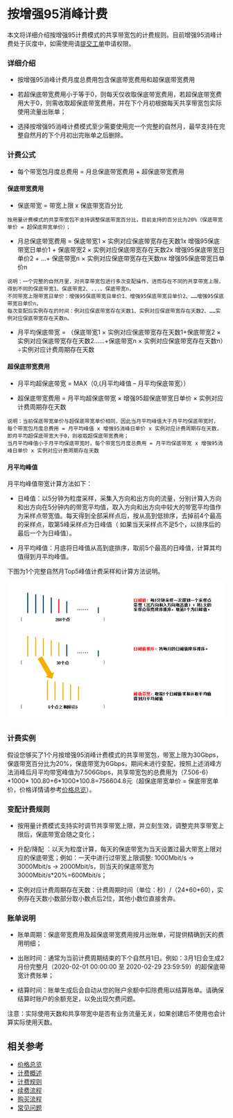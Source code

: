 # 按增强95消峰计费
本文将详细介绍按增强95计费模式的共享带宽包的计费规则。目前增强95消峰计费处于灰度中，如需使用请[提交工单](https://ticket.jdcloud.com/applyorder/submit)申请权限。



### 详细介绍

- 按增强95消峰计费月度总费用包含保底带宽费用和超保底带宽费用

- 若超保底带宽费用小于等于0，则每天仅收取保底带宽费用，若超保底带宽费用大于0，则需收取超保底带宽费用，并在下个月初根据每天共享带宽包实际使用流量出账单；

- 选择按增强95消峰计费模式至少需要使用完一个完整的自然月，最早支持在完整自然月的下个月初出完账单之后删除。

### 计费公式

- 每个带宽包月度总费用 = 月总保底带宽费用 + 超保底带宽费用


#### 保底带宽费用

- 保底带宽 = 带宽上限 x 保底带宽百分比
```
按用量计费模式的共享带宽包不支持调整保底带宽百分比，目前支持的百分比为20%（保底带宽单价 = 超保底带宽单价）；
```
- 月总保底带宽费用 = 保底带宽1 × 实例对应保底带宽存在天数1x 增强95保底带宽日单价1 + 保底带宽2 × 实例对应保底带宽存在天数2x 增强95保底带宽日单价2 + ...+ 保底带宽n × 实例对应保底带宽存在天数nx 增强95保底带宽日单价n

```
说明：一个完整的自然月里，对共享带宽包进行多次变配操作，进而存在不同的共享带宽上限，得到不同的保底带宽1、保底带宽2、...、保底带宽n，
不同带宽上限带宽日单价：增强95保底带宽日单价1、增强95保底带宽日单价2、……增强95保底带宽日单价n，
每次变配后实例存在的时间：例对应保底带宽存在天数1、实例对应保底带宽存在天数2、……实例对应保底带宽存在天数n。

```

- 月平均保底带宽 = （保底带宽1 × 实例对应保底带宽存在天数1+保底带宽2 × 实例对应保底带宽存在天数2……+保底带宽n × 实例对应保底带宽存在天数n）÷实例对应计费周期存在天数


#### 超保底带宽费用

- 月平均超保底带宽 = MAX（0,(月平均峰值 – 月平均保底带宽））

- 超保底带宽费用 = 月平均超保底带宽 × 增强95超保底带宽日单价 × 实例对应计费周期存在天数

```
说明：当前保底带宽单价与超保底带宽单价相同，因此当月平均峰值大于月平均保底带宽时，
每个带宽包月度总费用 = 月平均峰值 x 增强95消峰日单价 x 实例对应计费周期存在天数，即月平均超保底带宽大于0，则收取超保底带宽费用；
当月平均峰值小于月平均保底带宽时，每个带宽包月度总费用 = 月平均保底带宽 x 增强95消峰日单价 x 实例对应计费周期存在天数
```

#### 月平均峰值

月平均峰值带宽计算方法如下：

- 日峰值：以5分钟为粒度采样，采集入方向和出方向的流量，分别计算入方向和出方向在5分钟内的带宽平均值，取入方向和出方向中较大的带宽平均值作为采样点带宽值。每天得到全部采样点后，按从高到低排序，去掉前4个最高的采样点，取第5峰采样点为日峰值（ 如果当天采样点不足5个，以排序后的最后一个为日峰值）。

- 月平均峰值：月底将日峰值从高到底排序，取前5个最高的日峰值，计算其均值得到月平均峰值。

下图为1个完整自然月Top5峰值计费采样和计算方法说明。


 ![dd](../../../../../image/Networking/Shared-Bandwidth-Package/Enhanced-95.png)


### 计费实例

假设您够买了1个月按增强95消峰计费模式的共享带宽包，带宽上限为30Gbps，保底带宽百分比为20%，保底带宽为6Gbps，期间未进行变配，按照上述消峰方法消峰后月平均带宽峰值为7.506Gbps，共享带宽包的总费用为（7.506-6）\*1000* 100.80+6\*1000\*100.8=756604.8元（超保底带宽单价 = 保底带宽单价，价格详情请参考[价格总览](../Price-Overview.md)）。

### 变配计费规则

- 按用量计费模式支持实时调节共享带宽上限，并立刻生效，调整完共享带宽上限后，保底带宽会随之变化；

- 升配/降配 ：以天为粒度计算，每天的保底带宽为当天设置过最大带宽上限对应的保底带宽；例如：一天中进行过带宽上限调整: 1000Mbit/s -> 3000Mbit/s -> 2000Mbit/s，则当天的保底带宽为3000Mbit/s\*20%=600Mbit/s；

- 实例对应计费周期存在天数：计费周期时间（单位：秒）/（24\*60\*60），实例存在天数小数部分取小数点后2位，其他小数位直接舍弃。



### 账单说明

- 账单周期：保底带宽费用及超保底带宽费用按月出账单，可提供精确到天的费用明细；

- 出账时间：通常为当前计费周期结束的下个自然月1日。例如：3月1日会生成2月份完整月（2020-02-01 00:00:00 至 2020-02-29 23:59:59）的超保底带宽计费账单；

- 结算时间：账单生成后会自动从您的账户余额中扣除费用以结算账单。请确保结算时账户的余额充足，以免出现欠费问题。



注意：实际使用天数和共享带宽中是否有业务流量无关，如果创建后不使用也会计算实际使用天数。

## 相关参考
- [价格总览](../Price-Overview.md)
- [计费概述](../Billing-Overview.md)
- [计费规则](../Billed-Rules.md)
- [续费流程](../Renew-Process.md)
- [购买流程](../Purchase-Process.md)
- [常见问题](../../FAQ/FAQ.md)
